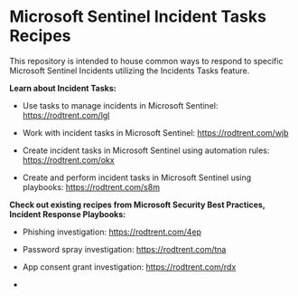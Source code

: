# Microsoft Sentinel Incident Tasks Recipes

This repository is intended to house common ways to respond to specific Microsoft Sentinel Incidents utilizing the Incidents Tasks feature.



<b>Learn about Incident Tasks:</b>

* Use tasks to manage incidents in Microsoft Sentinel: https://rodtrent.com/lgl

* Work with incident tasks in Microsoft Sentinel: https://rodtrent.com/wjb

* Create incident tasks in Microsoft Sentinel using automation rules: https://rodtrent.com/okx

* Create and perform incident tasks in Microsoft Sentinel using playbooks: https://rodtrent.com/s8m



<b>Check out existing recipes from Microsoft Security Best Practices, Incident Response Playbooks:</b>

* Phishing investigation: https://rodtrent.com/4ep

* Password spray investigation: https://rodtrent.com/tna

* App consent grant investigation: https://rodtrent.com/rdx

* 
